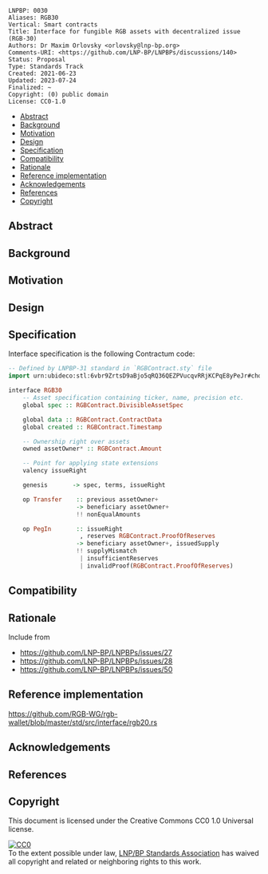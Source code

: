 ```
LNPBP: 0030
Aliases: RGB30
Vertical: Smart contracts
Title: Interface for fungible RGB assets with decentralized issue (RGB-30)
Authors: Dr Maxim Orlovsky <orlovsky@lnp-bp.org>
Comments-URI: <https://github.com/LNP-BP/LNPBPs/discussions/140>
Status: Proposal
Type: Standards Track
Created: 2021-06-23
Updated: 2023-07-24
Finalized: ~
Copyright: (0) public domain
License: CC0-1.0
```

- [Abstract](#abstract)
- [Background](#background)
- [Motivation](#motivation)
- [Design](#design)
- [Specification](#specification)
- [Compatibility](#compatibility)
- [Rationale](#rationale)
- [Reference implementation](#reference-implementation)
- [Acknowledgements](#acknowledgements)
- [References](#references)
- [Copyright](#copyright)


## Abstract


## Background


## Motivation


## Design



## Specification

Interface specification is the following Contractum code:

```haskell
-- Defined by LNPBP-31 standard in `RGBContract.sty` file
import urn:ubideco:stl:6vbr9ZrtsD9aBjo5qRQ36QEZPVucqvRRjKCPqE8yPeJr#choice-little-boxer as RGBContract

interface RGB30
    -- Asset specification containing ticker, name, precision etc.
    global spec :: RGBContract.DivisibleAssetSpec

    global data :: RGBContract.ContractData
    global created :: RGBContract.Timestamp

    -- Ownership right over assets
    owned assetOwner* :: RGBContract.Amount

    -- Point for applying state extensions
    valency issueRight

    genesis       -> spec, terms, issueRight

    op Transfer    :: previous assetOwner+
                   -> beneficiary assetOwner+
                   !! nonEqualAmounts

    op PegIn       :: issueRight
                    , reserves RGBContract.ProofOfReserves
                   -> beneficiary assetOwner+, issuedSupply
                   !! supplyMismatch
                    | insufficientReserves
                    | invalidProof(RGBContract.ProofOfReserves)
```

## Compatibility


## Rationale

Include from
- <https://github.com/LNP-BP/LNPBPs/issues/27>
- <https://github.com/LNP-BP/LNPBPs/issues/28>
- <https://github.com/LNP-BP/LNPBPs/issues/50>

## Reference implementation

<https://github.com/RGB-WG/rgb-wallet/blob/master/std/src/interface/rgb20.rs>

## Acknowledgements


## References


## Copyright

This document is licensed under the Creative Commons CC0 1.0 Universal license.

<p xmlns:dct="http://purl.org/dc/terms/">
  <a rel="license"
     href="http://creativecommons.org/publicdomain/zero/1.0/">
    <img src="http://i.creativecommons.org/p/zero/1.0/88x31.png" style="border-style:none;" alt="CC0" />
  </a>
  <br />
  To the extent possible under law,
  <a rel="dct:publisher" href="https://lnp-bp.org">
    <span property="dcl:title">LNP/BP Standards Association</span></a>
  has waived all copyright and related or neighboring rights to this work.
</p>
